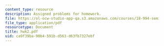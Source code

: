 ```yaml
---
content_type: resource
description: Assigned problems for homework.
file: https://ol-ocw-studio-app-qa.s3.amazonaws.com/courses/18-994-seminar-in-geometry-fall-2004/ca9f39ba90b4591bd563d63fb7327ebf_hwk2.pdf
file_type: application/pdf
resourcetype: Document
title: hwk2.pdf
uid: ca9f39ba-90b4-591b-d563-d63fb7327ebf
---
```

